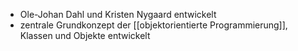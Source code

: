 - Ole-Johan Dahl und Kristen Nygaard entwickelt
- zentrale Grundkonzept der [[objektorientierte Programmierung]], Klassen und Objekte entwickelt
